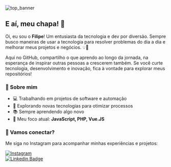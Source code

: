 ![top_banner]([https://filipebezerra.dev.br/assets/imgs/top_banner.webp])

## E aí, meu chapa! 👋  

Oi, eu sou o **Filipe**! Um entusiasta da tecnologia e dev por diversão. Sempre busco maneiras de usar a tecnologia para resolver problemas do dia a dia e melhorar meus projetos e negócios. 💡🚀  

Aqui no GitHub, compartilho o que aprendo ao longo da jornada, na esperança de inspirar outras pessoas a crescerem também. Se você curte tecnologia, desenvolvimento e inovação, fica à vontade para explorar meus repositórios!  

### 📌 Sobre mim  
- 💻 Trabalhando em projetos de software e automação  
- 🚀 Explorando novas tecnologias para otimizar processos  
- 📚 Sempre aprendendo algo novo  
- 🎯 Meu foco atual: **JavaScript, PHP, Vue.JS**  

### 📲 Vamos conectar?  
Me siga no Instagram para acompanhar minhas experiências e projetos:  

[![Instagram](https://img.shields.io/badge/Instagram-%23E4405F.svg?&style=for-the-badge&logo=instagram&logoColor=white)](https://www.instagram.com/filipebezerra.dev.br/)  
[![Linkedin Badge](https://img.shields.io/badge/-LinkedIn-blue?style=flat-square&logo=Linkedin&logoColor=white&link=https://www.linkedin.com/in/filipebezerra-dev-br)](https://www.linkedin.com/in/filipebezerra-dev-br)


